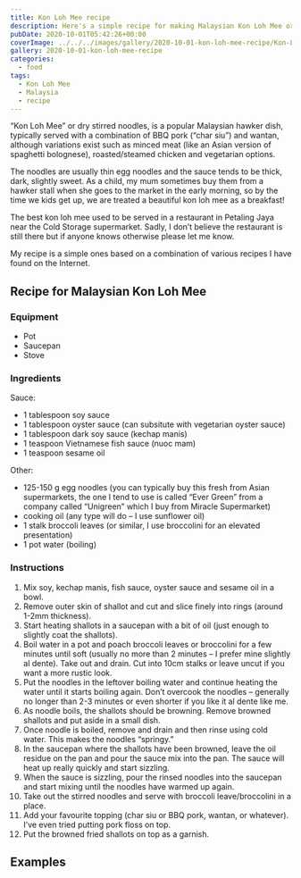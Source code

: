 ```yaml
---
title: Kon Loh Mee recipe
description: Here's a simple recipe for making Malaysian Kon Loh Mee or dry stirred noodles that only takes a few minutes!
pubDate: 2020-10-01T05:42:26+00:00
coverImage: ../../../images/gallery/2020-10-01-kon-loh-mee-recipe/Kon-Loh-Mee-with-char-siu.jpg
gallery: 2020-10-01-kon-loh-mee-recipe
categories:
  - food
tags:
  - Kon Loh Mee
  - Malaysia
  - recipe
---
```


&#8220;Kon Loh Mee&#8221; or dry stirred noodles, is a popular Malaysian hawker dish, typically served with a combination of BBQ pork (&#8220;char siu&#8221;) and wantan, although variations exist such as minced meat (like an Asian version of spaghetti bolognese), roasted/steamed chicken and vegetarian options.

The noodles are usually thin egg noodles and the sauce tends to be thick, dark, slightly sweet. As a child, my mum sometimes buy them from a hawker stall when she goes to the market in the early morning, so by the time we kids get up, we are treated a beautiful kon loh mee as a breakfast!

The best kon loh mee used to be served in a restaurant in Petaling Jaya near the Cold Storage supermarket. Sadly, I don&#8217;t believe the restaurant is still there but if anyone knows otherwise please let me know.

My recipe is a simple ones based on a combination of various recipes I have found on the Internet.

## Recipe for Malaysian Kon Loh Mee

### Equipment

- Pot
- Saucepan
- Stove

### Ingredients

Sauce:

- 1 tablespoon soy sauce
- 1 tablespoon oyster sauce (can subsitute with vegetarian oyster sauce)
- 1 tablespoon dark soy sauce (kechap manis)
- 1 teaspoon Vietnamese fish sauce (nuoc mam)
- 1 teaspoon sesame oil

Other:

- 125-150 g egg noodles (you can typically buy this fresh from Asian supermarkets, the one I tend to use is called “Ever Green” from a company called “Unigreen” which I buy from Miracle Supermarket)
- cooking oil (any type will do – I use sunflower oil)
- 1 stalk broccoli leaves (or similar, I use broccolini for an elevated presentation)
- 1 pot water (boiling)

### Instructions

1. Mix soy, kechap manis, fish sauce, oyster sauce and sesame oil in a bowl.
2. Remove outer skin of shallot and cut and slice finely into rings (around 1-2mm thickness).
3. Start heating shallots in a saucepan with a bit of oil (just enough to slightly coat the shallots).
4. Boil water in a pot and poach broccoli leaves or broccolini for a few minutes until soft (usually no more than 2 minutes – I prefer mine slightly al dente). Take out and drain. Cut into 10cm stalks or leave uncut if you want a more rustic look.
5. Put the noodles in the leftover boiling water and continue heating the water until it starts boiling again. Don’t overcook the noodles – generally no longer than 2-3 minutes or even shorter if you like it al dente like me.
6. As noodle boils, the shallots should be browning. Remove browned shallots and put aside in a small dish.
7. Once noodle is boiled, remove and drain and then rinse using cold water. This makes the noodles “springy.”
8. In the saucepan where the shallots have been browned, leave the oil residue on the pan and pour the sauce mix into the pan. The sauce will heat up really quickly and start sizzling.
9. When the sauce is sizzling, pour the rinsed noodles into the saucepan and start mixing until the noodles have warmed up again.
10. Take out the stirred noodles and serve with broccoli leave/broccolini in a place.
11. Add your favourite topping (char siu or BBQ pork, wantan, or whatever). I’ve even tried putting pork floss on top.
12. Put the browned fried shallots on top as a garnish.

## Examples
